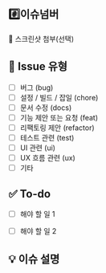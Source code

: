 
## #️⃣이슈넘버
<!--[이슈 라벨/#이슈넘버]설명-->
<!--ex.[ui/#3]로그인페이지구현-->


📸 스크린샷 첨부(선택)


## 🧩 Issue 유형
<!-- 해당되는 항목에 X 표시 -->
- [ ] 버그 (bug)
- [ ] 설정 / 빌드 / 잡일 (chore)
- [ ] 문서 수정 (docs)
- [ ] 기능 제안 또는 요청 (feat)
- [ ] 리팩토링 제안 (refactor)
- [ ] 테스트 관련 (test)
- [ ] UI 관련 (ui)
- [ ] UX 흐름 관련 (ux)
- [ ] 기타

## ✅ To-do
- [ ] 해야 할 일 1
- [ ] 해야 할 일 2


## 💡 이슈 설명
<!-- 무엇에 대한 이슈인지 자세히 설명해주세요 -->
